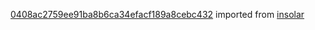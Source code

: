 [0408ac2759ee91ba8b6ca34efacf189a8cebc432](https://github.com/insolar/insolar/commit/0408ac2759ee91ba8b6ca34efacf189a8cebc432) imported from [insolar](https://github.com/insolar/insolar)
